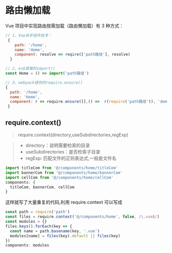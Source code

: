 # 路由懒加载

Vue 项目中实现路由按需加载（路由懒加载）有 3 种方式：

```javascript
// 1、Vue异步组件技术：
 {
    path: '/home',
    name: 'Home',
    component: resolve => reqire(['path路径'], resolve)
  }

// 2、es6提案的import()
const Home = () => import('path路径')

// 3、webpack提供的require.ensure()
{
  path: '/home',
  name: 'Home',
  component: r => require.ensure([],() =>  r(require('path路径')), 'demo')
 }
```

## require.context\(\)

> require.context\(directory,useSubdirectories,regExp\)

> * directory：说明需要检索的目录
> * useSubdirectories：是否检索子目录
> * regExp: 匹配文件的正则表达式,一般是文件名

```javascript
import titleCom from '@/components/home/titleCom'
import bannerCom from '@/components/home/bannerCom'
import cellCom from '@/components/home/cellCom'
components: {
  titleCom, bannerCom, cellCom
}
```

这样就写了大量重复的代码,利用 require.context 可以写成

```javascript
const path = require('path')
const files = require.context('@/components/home', false, /\.vue$/)
const modules = {}
files.keys().forEach(key => {
  const name = path.basename(key, '.vue')
  modules[name] = files(key).default || files(key)
})
components: modules
```

